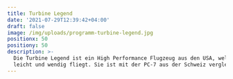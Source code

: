 ```yaml
---
title: Turbine Legend
date: '2021-07-29T12:39:42+04:00'
draft: false
image: /img/uploads/programm-turbine-legend.jpg
positionx: 50
positiony: 50
description: >-
  Die Turbine Legend ist ein High Performance Flugzeug aus den USA, welches sich
  leicht und wendig fliegt. Sie ist mit der PC-7 aus der Schweiz vergleichbar.
---
```


